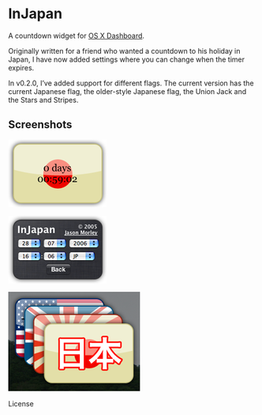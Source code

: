 InJapan
=======

A countdown widget for [OS X Dashboard](https://en.wikipedia.org/wiki/Dashboard_(Mac_OS)).

Originally written for a friend who wanted a countdown to his holiday in Japan, I have now added settings where you can change when the timer expires.

In v0.2.0, I’ve added support for different flags. The current version has the current Japanese flag, the older-style Japanese flag, the Union Jack and the Stars and Stripes.

Screenshots
-----------

![Countdown Timer](/graphics/ss.1.1.png)

![Settings](/graphics/ss.2.1.png)

![Options](/graphics/ss.3.1.png)

License
